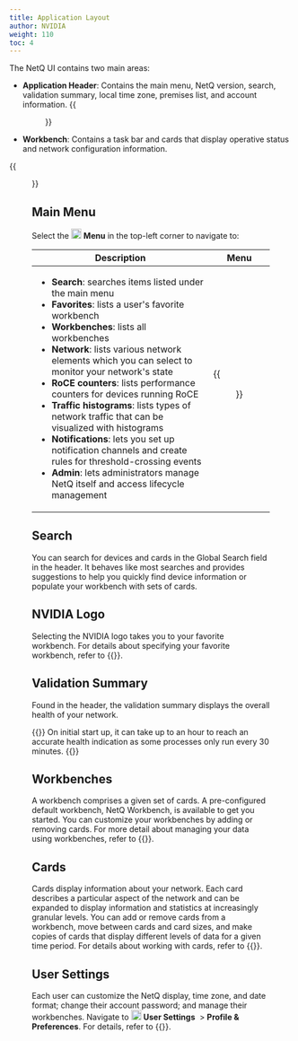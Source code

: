 ```yaml
---
title: Application Layout
author: NVIDIA
weight: 110
toc: 4
---
```

The NetQ UI contains two main areas:

- **Application Header**: Contains the main menu, NetQ version, search, validation summary, local time zone, premises list, and account information.
{{<figure src="/images/netq/versionless-top-470.png" alt="" width="1300">}}


- **Workbench**: Contains a task bar and cards that display operative status and network configuration information.

{{<figure src="/images/netq/workbench-main-body.png" alt="workbench displaying task bar and 5 cards" width="1200">}}

## Main Menu

Select the <img src="https://icons.cumulusnetworks.com/01-Interface-Essential/03-Menu/navigation-menu.svg" height="18" width="18"/> **Menu** in the top-left corner to navigate to:

| Description | Menu |
| ------ | ---- |
| <ul><li><strong>Search</strong>: searches items listed under the main menu</li><li><strong>Favorites</strong>: lists a user's favorite workbench</li><li><strong>Workbenches</strong>: lists all workbenches</li><li><strong>Network</strong>: lists various network elements which you can select to monitor your network's state</li><li><strong>RoCE counters</strong>: lists performance counters for devices running RoCE</li><li><strong>Traffic histograms</strong>: lists types of network traffic that can be visualized with histograms</li><li><strong>Notifications</strong>: lets you set up notification channels and create rules for threshold-crossing events</li><li><strong>Admin</strong>: lets administrators manage NetQ itself and access lifecycle management</li></ul> | {{<figure src="/images/netq/side-nav-480.png" alt="" width="300">}} |
## Search

You can search for devices and cards in the Global Search field in the header. It behaves like most searches and provides suggestions to help you quickly find device information or populate your workbench with sets of cards.

## NVIDIA Logo

Selecting the NVIDIA logo takes you to your favorite workbench. For details about specifying your favorite workbench, refer to {{<link title="Set User Preferences">}}.

## Validation Summary

Found in the header, the validation summary displays the overall health of your network.

{{<notice note>}}
On initial start up, it can take up to an hour to reach an accurate health indication as some processes only run every 30 minutes.
{{</notice>}}

## Workbenches

A workbench comprises a given set of cards. A pre-configured default workbench, NetQ Workbench, is available to get you started. You can customize your workbenches by adding or removing cards. For more detail about managing your data using workbenches, refer to {{<link title="Focus Your Monitoring Using Workbenches">}}.

## Cards

Cards display information about your network. Each card describes a particular aspect of the network and can be expanded to display information and statistics at increasingly granular levels. You can add or remove cards from a workbench, move between cards and card sizes, and make copies of cards that display different levels of data for a given time period. For details about working with cards, refer to {{<link url="Access-Data-with-Cards">}}.

## User Settings

Each user can customize the NetQ display, time zone, and date format; change their account password; and manage their workbenches. Navigate to <img src="https://icons.cumulusnetworks.com/17-Users/19-Natural-Close%20Up-Single%20User-Man/single-man-circle.svg" height="18" width="18"/> **User Settings** &nbsp;<span aria-label="and then">> **Profile & Preferences**. For details, refer to {{<link title="Set User Preferences">}}.
